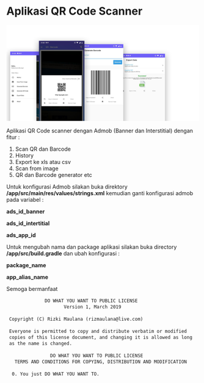 # Aplikasi QR Code Scanner 

<p align="center">
  <img src="https://github.com/rizmaulana/basicmvp-qrscanner/blob/master/file.png">
</p>

Aplikasi QR Code scanner dengan Admob (Banner dan Interstitial) dengan fitur :
1. Scan QR dan Barcode
2. History
3. Export ke xls atau csv
4. Scan from image
5. QR dan Barcode generator
etc

Untuk konfigurasi Admob silakan buka direktory **/app/src/main/res/values/strings.xml** kemudian ganti konfigurasi admob pada variabel :

**ads_id_banner**

**ads_id_intertitial**

**ads_app_id**


Untuk mengubah nama dan package aplikasi silakan buka directory **/app/src/build.gradle** dan ubah konfigurasi :

**package_name**

**app_alias_name**


Semoga bermanfaat


````
              DO WHAT YOU WANT TO PUBLIC LICENSE
                     Version 1, March 2019

 Copyright (C) Rizki Maulana (rizmaulana@live.com)

 Everyone is permitted to copy and distribute verbatim or modified
 copies of this license document, and changing it is allowed as long
 as the name is changed.

                DO WHAT YOU WANT TO PUBLIC LICENSE
   TERMS AND CONDITIONS FOR COPYING, DISTRIBUTION AND MODIFICATION

  0. You just DO WHAT YOU WANT TO.
  ````

